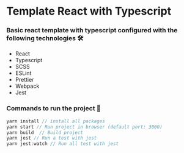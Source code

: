 # Template React with Typescript

### Basic react template with typescript configured with the following technologies 🛠️

- React
- Typescript
- SCSS
- ESLint
- Prettier
- Webpack
- Jest

### Commands to run the project 🏁

```javascript
yarn install // install all packages
yarn start // Run project in browser (default port: 3000)
yarn build  // Build project
yarn jest // Run a test with jest
yarn jest:watch // Run all test with jest
```
